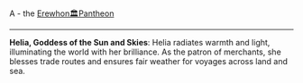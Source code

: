 A - the [Erewhon🏛Pantheon](Erewhon🏛Pantheon.md)

---

**Helia, Goddess of the Sun and Skies**: Helia radiates warmth and light, illuminating the world with her brilliance. As the patron of merchants, she blesses trade routes and ensures fair weather for voyages across land and sea.